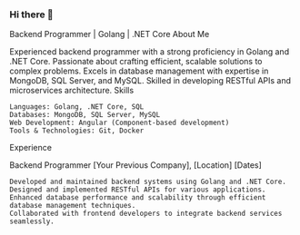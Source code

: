 ### Hi there 👋

Backend Programmer | Golang | .NET Core
About Me

Experienced backend programmer with a strong proficiency in Golang and .NET Core. Passionate about crafting efficient, scalable solutions to complex problems. Excels in database management with expertise in MongoDB, SQL Server, and MySQL. Skilled in developing RESTful APIs and microservices architecture.
Skills

    Languages: Golang, .NET Core, SQL
    Databases: MongoDB, SQL Server, MySQL
    Web Development: Angular (Component-based development)
    Tools & Technologies: Git, Docker

Experience

Backend Programmer
[Your Previous Company], [Location]
[Dates]

    Developed and maintained backend systems using Golang and .NET Core.
    Designed and implemented RESTful APIs for various applications.
    Enhanced database performance and scalability through efficient database management techniques.
    Collaborated with frontend developers to integrate backend services seamlessly.

<!--
**YasinSaee/YasinSaee** is a ✨ _special_ ✨ repository because its `README.md` (this file) appears on your GitHub profile.

Here are some ideas to get you started:

- 🔭 I’m currently working on ...
- 🌱 I’m currently learning ...
- 👯 I’m looking to collaborate on ...
- 🤔 I’m looking for help with ...
- 💬 Ask me about ...
- 📫 How to reach me: ...
- 😄 Pronouns: ...
- ⚡ Fun fact: ...
-->
